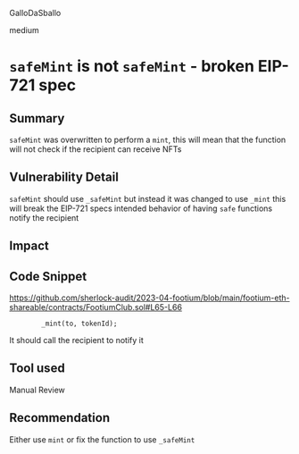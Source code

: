 GalloDaSballo

medium

# `safeMint` is not `safeMint` - broken EIP-721 spec

## Summary

`safeMint` was overwritten to perform a `mint`, this will mean that the function will not check if the recipient can receive NFTs

## Vulnerability Detail

`safeMint` should use `_safeMint` but instead it was changed to use `_mint` this will break the EIP-721 specs intended behavior of having `safe` functions notify the recipient

## Impact

## Code Snippet

https://github.com/sherlock-audit/2023-04-footium/blob/main/footium-eth-shareable/contracts/FootiumClub.sol#L65-L66

```solidity
        _mint(to, tokenId);

```

It should call the recipient to notify it

## Tool used

Manual Review

## Recommendation

Either use `mint` or fix the function to use `_safeMint`
